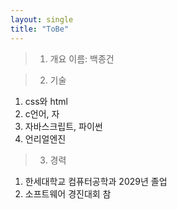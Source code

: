 ```yaml
---
layout: single
title: "ToBe"
---
```




> 1. 개요
 이름: 백종건
 
 
> 2. 기술
 1. css와 html
 2. c언어, 자
 3. 자바스크립트, 파이썬
 4. 언리얼엔진


> 3. 경력
 1. 한세대학교 컴퓨터공학과 2029년 졸업
 2. 소프트웨어 경진대회 참
